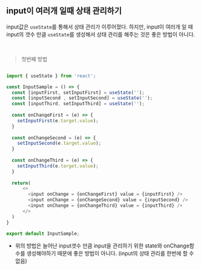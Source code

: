 ## input이 여러개 일때 상태 관리하기

input값은 ```useState```를 통해서 상태 관리가 이루어졌다.
하지만, input이 여러개 일 때 input의 갯수 만큼 ```useState```를 생성해서 상태 관리를 해주는 것은 좋은 방법이 아니다.

<br>

> 첫번째 방법
```javascript

import { useState } from 'react';

const InputSample = () => {
  const [inputFirst, setInputFirst] = useState('');
  const [inputSecond , setInputSecond] = useState('');
  const [inputThird, setInputThird] = useState('');
  
  const onChangeFirst = (e) => {
    setInputFirst(e.target.value);
  }
  
  const onChangeSecond = (e) => {
    setInputSecond(e.target.value);
  }
  
  const onChangeThird = (e) => {
    setInputThird(e.target.value);
  }
  
  return(
      <>
        <input onChange = {onChangeFirst} value = {inputFirst} />
        <input onChange = {onChangeSecond} value = {inputSecond} />
        <input onChange = {onChangeThird} value = {inputThird} />
      </>    
  )
}

export default InputSample;

```
- 위의 방법은 늘어난 input갯수 만큼 input을 관리하기 위한 state와 onChange함수를 생성해야하기 때문에 좋은 방법이 아니다. (input의 상태 관리를 한번에 할 수 없음)



